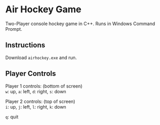 # Air Hockey Game  
Two-Player console hockey game in C++. Runs in Windows Command Prompt.

## Instructions  
Download `airhockey.exe` and run.

## Player Controls   
Player 1 controls: (bottom of screen)    
`w`: up, `a`: left, `d`: right, `s`: down 
  
Player 2 controls: (top of screen)    
`i`: up, `j`: left, `l`: right, `k`: down    
    
`q`: quit
